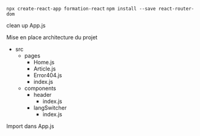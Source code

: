 
`npx create-react-app formation-react`
`npm install --save react-router-dom`

clean up App.js

Mise en place architecture du projet

- src
  - pages
    - Home.js
    - Article.js
    - Error404.js
    - index.js
  - components
    - header
      - index.js
    - langSwitcher
      - index.js

Import dans App.js
